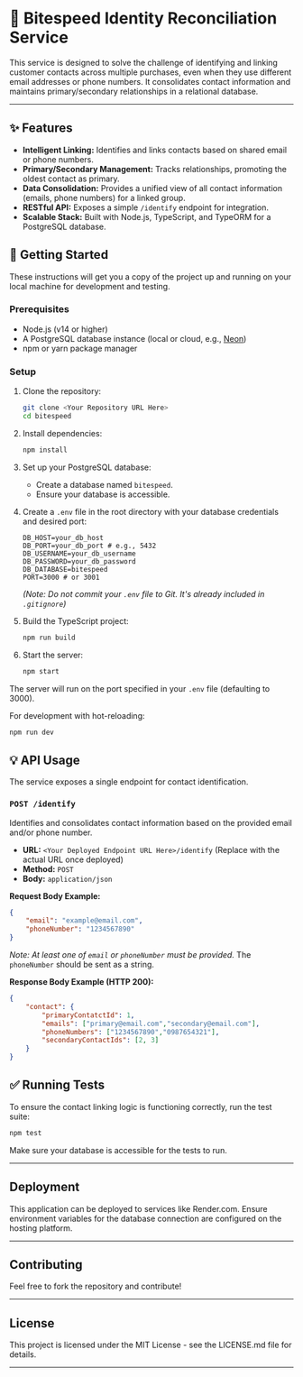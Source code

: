 # 🔬 Bitespeed Identity Reconciliation Service

This service is designed to solve the challenge of identifying and linking customer contacts across multiple purchases, even when they use different email addresses or phone numbers. It consolidates contact information and maintains primary/secondary relationships in a relational database.

---

## ✨ Features

*   **Intelligent Linking:** Identifies and links contacts based on shared email or phone numbers.
*   **Primary/Secondary Management:** Tracks relationships, promoting the oldest contact as primary.
*   **Data Consolidation:** Provides a unified view of all contact information (emails, phone numbers) for a linked group.
*   **RESTful API:** Exposes a simple `/identify` endpoint for integration.
*   **Scalable Stack:** Built with Node.js, TypeScript, and TypeORM for a PostgreSQL database.

## 🚀 Getting Started

These instructions will get you a copy of the project up and running on your local machine for development and testing.

### Prerequisites

*   Node.js (v14 or higher)
*   A PostgreSQL database instance (local or cloud, e.g., [Neon](https://neon.tech/))
*   npm or yarn package manager

### Setup

1.  Clone the repository:
    ```bash
    git clone <Your Repository URL Here>
    cd bitespeed
    ```

2.  Install dependencies:
    ```bash
    npm install
    ```

3.  Set up your PostgreSQL database:
    *   Create a database named `bitespeed`.
    *   Ensure your database is accessible.

4.  Create a `.env` file in the root directory with your database credentials and desired port:
    ```dotenv
    DB_HOST=your_db_host
    DB_PORT=your_db_port # e.g., 5432
    DB_USERNAME=your_db_username
    DB_PASSWORD=your_db_password
    DB_DATABASE=bitespeed
    PORT=3000 # or 3001
    ```
    *(Note: Do not commit your `.env` file to Git. It's already included in `.gitignore`)*

5.  Build the TypeScript project:
    ```bash
    npm run build
    ```

6.  Start the server:
    ```bash
    npm start
    ```

The server will run on the port specified in your `.env` file (defaulting to 3000).

For development with hot-reloading:
```bash
npm run dev
```

## 💡 API Usage

The service exposes a single endpoint for contact identification.

### `POST /identify`

Identifies and consolidates contact information based on the provided email and/or phone number.

*   **URL:** `<Your Deployed Endpoint URL Here>/identify` (Replace with the actual URL once deployed)
*   **Method:** `POST`
*   **Body:** `application/json`

**Request Body Example:**

```json
{
    "email": "example@email.com",
    "phoneNumber": "1234567890"
}
```

*Note: At least one of `email` or `phoneNumber` must be provided.* The `phoneNumber` should be sent as a string.

**Response Body Example (HTTP 200):**

```json
{
    "contact": {
        "primaryContatctId": 1,
        "emails": ["primary@email.com","secondary@email.com"],
        "phoneNumbers": ["1234567890","0987654321"],
        "secondaryContactIds": [2, 3]
    }
}
```

## ✅ Running Tests

To ensure the contact linking logic is functioning correctly, run the test suite:

```bash
npm test
```

Make sure your database is accessible for the tests to run.

---

## Deployment

This application can be deployed to services like Render.com. Ensure environment variables for the database connection are configured on the hosting platform.

---

## Contributing

Feel free to fork the repository and contribute!

---

## License

This project is licensed under the MIT License - see the LICENSE.md file for details.

--- 